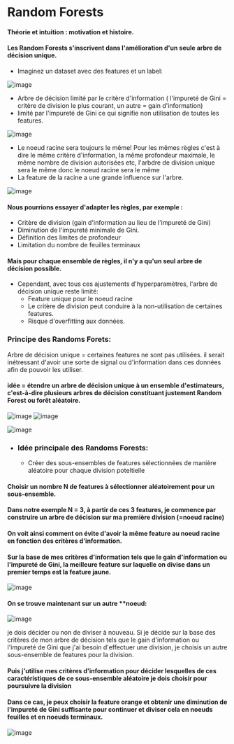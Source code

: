 # Random Forests
#### Théorie et intuition : motivation et histoire.
#### Les Random Forests s'inscrivent dans l'amélioration d'un seule arbre de décision unique. 
- Imaginez un dataset avec des features et un label:
  
![image](https://github.com/Brahim-AIT-OUALI/Random_Forest/assets/115220907/691c1d31-34d2-449a-afc2-f029fd801efc)

- Arbre de décision limité par le critère d'information ( l'impureté de Gini = critère de division le plus courant, un autre = gain d'information)
- limité par l'impureté de Gini ce qui signifie non utilisation de toutes les features. 

![image](https://github.com/Brahim-AIT-OUALI/Random_Forest/assets/115220907/734609f6-f376-4c29-bf75-c73ffe2fe28b)

- Le noeud racine sera toujours le même! Pour les mêmes règles c'est à dire le même critère d'information, la même profondeur maximale, le même nombre de division autorisées etc, l'arbdre de division unique sera le même donc le noeud racine sera le même
- La feature de la racine a une grande influence sur l'arbre.
  
![image](https://github.com/Brahim-AIT-OUALI/Random_Forest/assets/115220907/623163d8-b670-4d82-a7c0-556463f4fb8d)

#### Nous pourrions essayer d'adapter les règles, par exemple :
 - Critère de division (gain d'information au lieu de l'impureté de Gini)
 - Diminution de l'impureté minimale de Gini.
 - Définition des limites de profondeur
 - Limitation du nombre de feuilles terminaux
#### Mais pour chaque ensemble de règles, il n'y a qu'un seul arbre de décision possible.
- Cependant, avec tous ces ajustements d'hyperparamètres, l'arbre de décision unique reste limité:
   - Feature unique pour le noeud racine
   - Le critère de division peut conduire à la non-utilisation de certaines features.
   - Risque d'overfitting aux données.
### Principe des Randoms Forets: 
Arbre de décision unique = certaines features ne sont pas utilisées. il serait inétressant d'avoir une sorte de signal ou d'information dans ces données afin de pouvoir les utiliser.

#### idée = étendre un arbre de décision unique à un ensemble d'estimateurs, c'est-à-dire  plusieurs arbres de décision constituant justement Random Forest ou forêt aléatoire.


![image](https://github.com/Brahim-AIT-OUALI/Random_Forest/assets/115220907/542f9f8e-d48e-4723-be04-694c0c30da79)
![image](https://github.com/Brahim-AIT-OUALI/Random_Forest/assets/115220907/9b45da29-34b2-4fe3-b384-ccb070e496c2)

![image](https://github.com/Brahim-AIT-OUALI/Random_Forest/assets/115220907/322523ac-2cc8-4560-bf4f-0bbb7322578f)

- ### Idée principale des Randoms Forests:
  - Créer des sous-ensembles de features sélectionnées de manière aléatoire pour chaque division poteltielle
#### Choisir un nombre N de features à sélectionner aléatoirement pour un sous-ensemble. 
#### Dans notre exemple N  = 3, à partir de ces 3 features, je commence par construire un arbre de décision sur ma première division (=noeud racine)
#### On voit ainsi comment on évite d'avoir la même feature au noeud racine en fonction des critères d'information.
#### Sur la base de mes critères d'information tels que le gain d'information ou l'impureté de Gini, la meilleure feature sur laquelle on divise dans un premier temps est la feature jaune.
![image](https://github.com/Brahim-AIT-OUALI/Random_Forest/assets/115220907/dd7c7ec3-fb14-4114-8f5b-ac313353426e)

#### On se trouve maintenant sur un autre **noeud: 
![image](https://github.com/Brahim-AIT-OUALI/Random_Forest/assets/115220907/a954d899-9b03-4c8a-8610-8f7359245728)

je dois décider ou non de diviser à nouveau. Si je décide sur la base des critères de mon arbre de décision tels que le gain d'information ou l'impureté de Gini que j'ai besoin d'effectuer une division, je choisis un autre sous-ensemble de features pour la division. 
#### Puis j'utilise mes critères d'information pour décider lesquelles de ces caractéristiques de ce sous-ensemble aléatoire je dois choisir pour poursuivre la division
#### Dans ce cas, je peux choisir la feature orange et obtenir une diminution de l'impureté de Gini suffisante pour continuer et diviser cela en noeuds feuilles et en noeuds terminaux.
#### 
![image](https://github.com/Brahim-AIT-OUALI/Random_Forest/assets/115220907/0c056817-9ebf-49b9-9d57-9da0119f8c8c)


